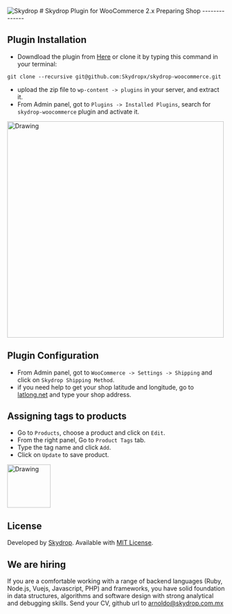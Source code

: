 <img src="http://skydrop-development.s3.amazonaws.com/plugins/Skydrop-purple.png" alt="Skydrop" />
# Skydrop Plugin for WooCommerce 2.x
Preparing Shop
--------------


Plugin Installation
-------------------
- Downdload the plugin from [Here](http://skydrop-development.s3.amazonaws.com/plugins/skydrop-woocommerce-0.1.3.zip) or clone it by typing this command in your terminal:

```
git clone --recursive git@github.com:Skydropx/skydrop-woocommerce.git 
```

- upload the zip file to `wp-content -> plugins` in your server, and extract it.
- From Admin panel, got to `Plugins -> Installed Plugins`, search for `skydrop-woocommerce` plugin and activate it.

<a href="http://skydrop-development.s3.amazonaws.com/plugins/w/activate.png" target="_blank"><img src="http://skydrop-development.s3.amazonaws.com/plugins/w/activate.png" alt="Drawing" width="500px"/></a>


Plugin Configuration
--------------------
- From Admin panel, got to `WooCommerce -> Settings -> Shipping` and click on `Skydrop Shipping Method`.
- if you need help to get your shop latitude and longitude, go to [latlong.net](http://www.latlong.net/) and type your shop address.

Assigning tags to products
--------------------------
- Go to `Products`, choose a product and click on `Edit`.
- From the right panel, Go to `Product Tags` tab.
- Type the tag name and click `Add`.
- Click on `Update` to save product.

<a href="http://skydrop-development.s3.amazonaws.com/plugins/w/product-tag.png" target="_blank"><img src="http://skydrop-development.s3.amazonaws.com/plugins/w/product-tag.png" alt="Drawing" width="100px"/></a>

License
-------
Developed by [Skydrop](http://www.skydrop.com.mx). Available with [MIT License](LICENSE).

We are hiring
-------------

If you are a comfortable working with a range of backend languages (Ruby, Node.js, Vuejs, Javascript, PHP) and frameworks,
you have solid foundation in data structures, algorithms and software design with strong analytical and debugging skills.
Send your CV, github url to arnoldo@skydrop.com.mx


